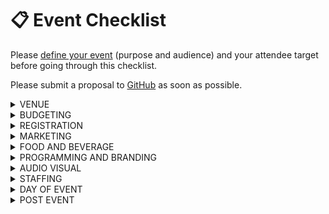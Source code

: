 # 📋 Event Checklist

Please [define your event](define-your-event.md) (purpose and audience) and your attendee target before going through this checklist.

Please submit a proposal to [GitHub](https://github.com/utxo-foundation/pbw23) as soon as possible.

<details>

<summary>VENUE</summary>

* [ ] Pick a date and time for event.
* [ ] Determine the length of the event.
  * Build time in 1-4 hours for set up and breakdown depending on the size of your event.
* [ ] Determine how many people you want to attend.
  * Be realistic since there are many events going on during Prague Blockchain Week. It is better to book a smaller venue and fill it than book a larger venue and have it feel empty.
* [ ] Source and select a venue. Think co-working spaces, restaurants or spaces unique to Prague!
  * On the [Venue Options](venue-options.md) page you can find our recommended venues.

TIP: Venues with one entrance/exit are always preferred for security reasons and full buy out is ideal so that you are not sharing the space with another event. If the venue is outdoors, make sure there is a contingency plan in case of bad weather.

</details>

<details>

<summary>BUDGETING</summary>

* [ ] Create a budget for the various components of your event
  * [ ] Here’s a [sample template](https://docs.google.com/spreadsheets/d/1XPDScSQAWapuZVc6rBYt3QOpWkSZemM7dZiDuS1Jll4/edit#gid=1226365759) to help you get started
* [ ] If you need financial assistance for your event, here are options you can consider:
  * [ ] TBA

</details>

<details>

<summary>REGISTRATION</summary>

**Event website and/or registration links must be confirmed and added to the PBW23 website by Friday, May 19.**

* [ ] Create a website and/or registration link.
  * Use [Lu.ma](http://lu.ma) to make them one and the same - it only takes 5 minutes!
  * You absolutely need this to collect attendee information, track sign ups, and send out reminders before your event and thank yours + recaps after your event.
* [ ] Make sure your registration link has the following:
  * Event Date
  * Event Time
  * Event Location
  * Event Description
  * Collect full name and contact (email) at minimum but here are other suggestions to add:
    * Full Name\*
    * Email\*
    * Company
    * Job Title
    * Location (City, State)
    * And any additional information you wish to request that can help you make this a successful event! (E.g. social media handles, dietary restrictions)
    * Set up your ticket types
      * General Admission
      * VIP
* [ ] Make sure to add the following to waive general liability:
  * [ ] Consent for Photos or Videos taken
    * You’re welcome to use the Media Release \[LINK TBD] and General Release \[LINK TBD] forms for PBW23
  * [ ] “Health and Safety” language for Covid-19
    * You’re welcome to use the [Covid-19 policy for PBW23](../attendees-guide/covid-19-policy.md)
* [ ] Make sure you are GDPR compliant. Click [here](https://gdpr.eu/email-encryption/) to learn more.

NOTE: When it’s open registration, the attrition rate (the number of people who show up vs the number of people who RSVP) is \~50%. Please make sure that you are prepared and account for people who may not show! Have a plan in place to collect information from on-site registration.

</details>

<details>

<summary>MARKETING</summary>

* [ ] Now that you have all the information, it’s time to spread the word! Think emails, social media and blog posts.
* [ ] Add your event to the PBW23 website by [creating a PR here](https://github.com/utxo-foundation/pbw23).
* [ ] If you want additional help marketing your event, reach out PBW Team and [Contact Us](../contact-us.md).
* [ ] For additional questions, take a look at [Resources, experts, and agencies](resources-experts-and-agencies.md).

TIP: Create a list of core attendees who you want to be at your event and send personal invites to those people. Then ask them to bring a few friends and help you spread the word organically.

</details>

<details>

<summary>FOOD AND BEVERAGE</summary>

* [ ] Food and libations are recommended! Please budget approximately $50-$100 per person in Prague.
* [ ] Venues will either have an exclusive caterer or a list of preferred catering companies to share with you. Please work with your venue to secure a caterer.
* [ ] Pick your food and beverage menu. Most venues will ask you to select your menu two weeks in advance. They will also ask for your final registration a week in advance – remember to not give them the total number of sign ups if your event is open registration. &#x20;

NOTE: Prague's drinking age is 18. If your event is open to anyone under 18, please make sure the venue or security is checking for ID.

</details>

<details>

<summary>PROGRAMMING AND BRANDING</summary>

* [ ] Develop your content
* [ ] Create a schedule
* [ ] Recruit speakers
* [ ] Protocol Labs has a list of partners that can help assist your team with content and editorial services. If you are interested, please reach out to: mosaia@protocol.ai
* [ ] Order some of your swag for attendees
  * [ ] some recommended vendors for quick turnaround (US-based):
    * [Custom Ink](https://www.customink.com/)
    * [Sticker Mule](https://www.stickermule.com/)
* [ ] Think of adding an “experience” to surprise guests and make it a memorable experience. Bonus points if you can incorporate local themes!

The PBW23 Team will be dropping off PBW23 signs for each event affiliated with PBW. Only events on the PBW website will receive these signs, so please make sure your event gets added ASAP.

</details>

<details>

<summary>AUDIO VISUAL</summary>

* [ ] Arrange audio visual that covers the requirements for your event. Venues will either have an exclusive vendor or a list of preferred companies that are familiar with the venue.
* [ ] If you need help covering your AV needs, please [Contact Us](../contact-us.md) and have the following questions completed:
  * Do you have a schedule of the event? If so can you please share it? (rough or preliminary is ok)
  * How many people are you anticipating will attend the event?
  * Do you have a venue booked yet?
  * Who will be the point person on the ground for any questions or items that come up?
  * Do you need a livestream component?
  * Do you have any other special A/V needs?
    * We’ll be prepared to capture all video content on a single stage, and content coming from a computer or slide show to that stage. Typically presentations are shown via projector or large TV monitor

</details>

<details>

<summary>STAFFING</summary>

* [ ] Put a team in place! Recruit colleagues, community advocates or hire temporary staff to help you but make sure you have the following:
  * [ ] Back up event captain
  * [ ] Check in staff
* [ ] Ask venue if they enforce anything such as hiring security or rules such as tracking attendees.
  * this is usually only needed if you’re expecting more than 400 people. Some smaller venues may require it, so it’s good to double check.
* [ ] Optional:
  * [ ] Security
  * [ ] Photographer (outside of AV vendor)
  * [ ] Videographer (outside of AV vendor)
  * [ ] Social Media content creator

NOTE: The venue should have an event manager that helps you set up and coordinate. Make sure you get their contact information and that they will be there for set up. If no, ask who from the venue is the next best contact.

</details>

<details>

<summary>DAY OF EVENT</summary>

* [ ] Create a checklist of items you need to go through when you arrive on site, along with a list of contacts (Catering, AV, Venue, etc.) &#x20;
  * Leave yourself roughly an hour to go through it before your event.
* [ ] Schedule your arrival time with the venue to do a walk through and start set up
* [ ] Schedule rehearsals for speakers if you have a speaking component

</details>

<details>

<summary>POST EVENT</summary>

* Please fill out the PBW23 Survey \[LINK TBD].
* We’d love to know your success! Make sure to share the final results of your event so PBW Team can review all the events that took place during PBW and how successful it was holistically.

### Optional

* [ ] Send a survey to collect any information your team will find helpful to evaluate the success of the event
* [ ] Send a thank you note to everyone who showed up!
* [ ] Send a “we missed you!” to everyone who couldn’t make it with event information, pictures, etc.
* [ ] Share any pictures from your event on social media
* [ ] Create a post event survey to share with attendees. Think of any information that your team may find valuable to know and can use to improve your event for the next time

</details>
